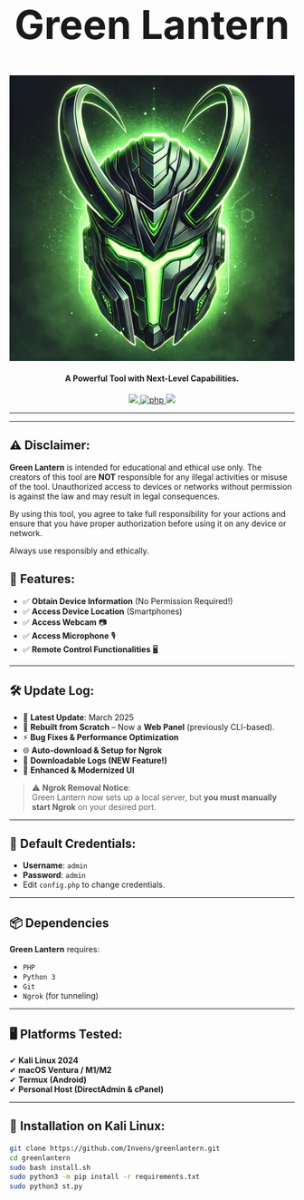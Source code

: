<h1 align="center" style="font-size: 70px;">Green Lantern</h1>

<p align="center">
  <a href="https://github.com/Invens/greenlantern.git">
    <img src="https://github.com/Invens/greenlantern/blob/main/.imgs/greenlantern.png" alt="Green Lantern" width="720">
  </a>
</p>

<h4 align="center">A Powerful Tool with Next-Level Capabilities.</h4>

<p align="center">
  <a href="http://python.org">
    <img src="https://img.shields.io/badge/python-v3-blue">
  </a>
  <a href="https://php.net">
    <img src="https://img.shields.io/badge/php-7.4.4-green" alt="php">
  </a>
  <a href="https://en.wikipedia.org/wiki/Linux">
    <img src="https://img.shields.io/badge/Platform-Linux-red">
  </a>
</p>

---
---

## ⚠️ Disclaimer:

**Green Lantern** is intended for educational and ethical use only. The creators of this tool are **NOT** responsible for any illegal activities or misuse of the tool. Unauthorized access to devices or networks without permission is against the law and may result in legal consequences.

By using this tool, you agree to take full responsibility for your actions and ensure that you have proper authorization before using it on any device or network.

Always use responsibly and ethically.  

## 🚀 Features:

- ✅ **Obtain Device Information** (No Permission Required!)  
- ✅ **Access Device Location** (Smartphones)  
- ✅ **Access Webcam** 📷  
- ✅ **Access Microphone** 🎙️  
- ✅ **Remote Control Functionalities** 🖥️  

---

## 🛠 Update Log:

- 📅 **Latest Update**: March 2025  
- 🔧 **Rebuilt from Scratch** – Now a **Web Panel** (previously CLI-based).  
- ⚡ **Bug Fixes & Performance Optimization**  
- 🌐 **Auto-download & Setup for Ngrok**  
- 📂 **Downloadable Logs (NEW Feature!)**  
- 🎨 **Enhanced & Modernized UI**  

> ⚠ **Ngrok Removal Notice**:  
> Green Lantern now sets up a local server, but **you must manually start Ngrok** on your desired port.  

---

## 🔐 Default Credentials:

- **Username**: `admin`  
- **Password**: `admin`  
- Edit `config.php` to change credentials.  

---

## 📦 Dependencies

**Green Lantern** requires:

- `PHP`
- `Python 3`
- `Git`
- `Ngrok` (for tunneling)  

---

## 🖥️ Platforms Tested:

✔ **Kali Linux 2024**  
✔ **macOS Ventura / M1/M2**  
✔ **Termux (Android)**  
✔ **Personal Host (DirectAdmin & cPanel)**  

---

## 🔧 Installation on Kali Linux:

```bash
git clone https://github.com/Invens/greenlantern.git
cd greenlantern
sudo bash install.sh
sudo python3 -m pip install -r requirements.txt
sudo python3 st.py
